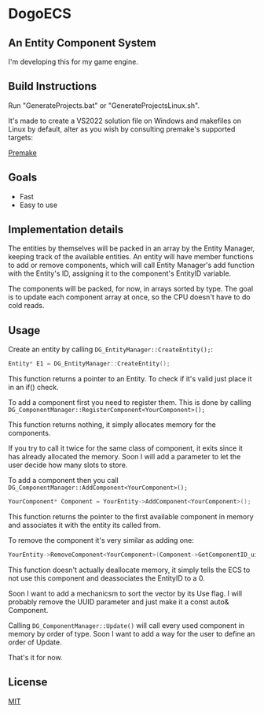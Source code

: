# DogoECS
## An Entity Component System

 I'm developing this for my game engine.

## Build Instructions
Run "GenerateProjects.bat" or "GenerateProjectsLinux.sh".

It's made to create a VS2022 solution file on Windows and makefiles on Linux by default, alter as you wish by consulting premake's supported targets:

[Premake](https://premake.github.io/docs/using-premake)

## Goals
- Fast
- Easy to use

## Implementation details

The entities by themselves will be packed in an array by the Entity Manager, keeping track of the available entities.
An entity will have member functions to add or remove components, which will call Entity Manager's add function with the Entity's ID, assigning it to the component's EntityID variable.

The components will be packed, for now, in arrays sorted by type. The goal is to update each component array at once, so the CPU doesn't have to do cold reads.

## Usage


Create an entity by calling `DG_EntityManager::CreateEntity();`:
``` cpp
Entity* E1 = DG_EntityManager::CreateEntity();
```
This function returns a pointer to an Entity. To check if it's valid just place it in an if() check.

To add a component first you need to register them.
This is done by calling `DG_ComponentManager::RegisterComponent<YourComponent>();`

This function returns nothing, it simply allocates memory for the components.
 
If you try to call it twice for the same class of component, it exits since it has already allocated the memory. Soon I will add a parameter to let the user decide how many slots to store.

To add a component then you call `DG_ComponentManager::AddComponent<YourComponent>();`

``` cpp
YourComponent* Component = YourEntity->AddComponent<YourComponent>();
```


This function returns the pointer to the first available component in memory and associates it with the entity its called from.

To remove the component it's very similar as adding one:
``` cpp
YourEntity->RemoveComponent<YourComponent>(Component->GetComponentID_ui64());
```

This function doesn't actually deallocate memory, it simply tells the ECS to not use this component and deassociates the EntityID to a 0. 

Soon I want to add a mechanicsm to sort the vector by its Use flag. I will probably remove the UUID parameter and just make it a const auto& Component.

Calling `DG_ComponentManager::Update()` will call every used component in memory by order of type. Soon I want to add a way for the user to define an order of Update.

That's it for now.

## License

[MIT](https://choosealicense.com/licenses/mit/)
